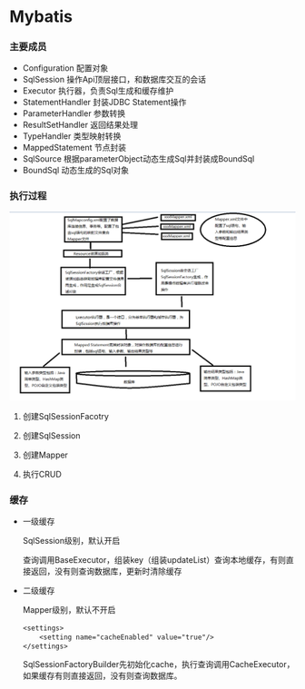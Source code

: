 # Mybatis

### 主要成员

* Configuration 配置对象
* SqlSession 操作Api顶层接口，和数据库交互的会话
* Executor 执行器，负责Sql生成和缓存维护
* StatementHandler 封装JDBC Statement操作
* ParameterHandler 参数转换
* ResultSetHandler 返回结果处理
* TypeHandler 类型映射转换
* MappedStatement 节点封装
* SqlSource 根据parameterObject动态生成Sql并封装成BoundSql
* BoundSql 动态生成的Sql对象

### 执行过程

![](2018061501.png)

1. 创建SqlSessionFacotry

2. 创建SqlSession

3. 创建Mapper

4. 执行CRUD


### 缓存

* 一级缓存

    SqlSession级别，默认开启
    
    查询调用BaseExecutor，组装key（组装updateList）查询本地缓存，有则直接返回，没有则查询数据库，更新时清除缓存
    
* 二级缓存

    Mapper级别，默认不开启
    ```
    <settings>
        <setting name="cacheEnabled" value="true"/>
    </settings>
    ```
    
    SqlSessionFactoryBuilder先初始化cache，执行查询调用CacheExecutor，如果缓存有则直接返回，没有则查询数据库。

